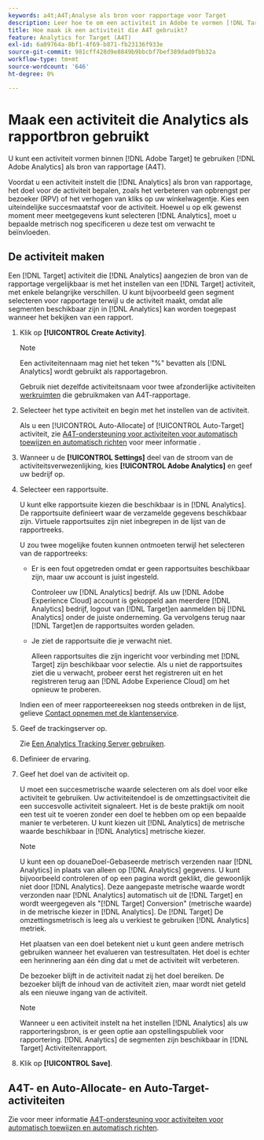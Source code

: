 ```yaml
---
keywords: a4t;A4T;Analyse als bron voor rapportage voor Target
description: Leer hoe te om een activiteit in Adobe te vormen [!DNL Target] die Adobe Analytics als rapportagebron (A4T) gebruikt.
title: Hoe maak ik een activiteit die A4T gebruikt?
feature: Analytics for Target (A4T)
exl-id: 6a09764a-8bf1-4f69-b871-fb23136f933e
source-git-commit: 981cff428d9e8849b9bbcbf7bef389dad0fbb32a
workflow-type: tm+mt
source-wordcount: '646'
ht-degree: 0%

---
```


# Maak een activiteit die Analytics als rapportbron gebruikt

U kunt een activiteit vormen binnen [!DNL Adobe Target] te gebruiken [!DNL Adobe Analytics] als bron van rapportage (A4T).

Voordat u een activiteit instelt die [!DNL Analytics] als bron van rapportage, het doel voor de activiteit bepalen, zoals het verbeteren van opbrengst per bezoeker (RPV) of het verhogen van kliks op uw winkelwagentje. Kies een uiteindelijke succesmaatstaf voor de activiteit. Hoewel u op elk gewenst moment meer meetgegevens kunt selecteren [!DNL Analytics], moet u bepaalde metrisch nog specificeren u deze test om verwacht te beïnvloeden.

## De activiteit maken

Een [!DNL Target] activiteit die [!DNL Analytics] aangezien de bron van de rapportage vergelijkbaar is met het instellen van een [!DNL Target] activiteit, met enkele belangrijke verschillen. U kunt bijvoorbeeld geen segment selecteren voor rapportage terwijl u de activiteit maakt, omdat alle segmenten beschikbaar zijn in [!DNL Analytics] kan worden toegepast wanneer het bekijken van een rapport.

1. Klik op **[!UICONTROL Create Activity]**.

   >[!NOTE]
   >
   >Een activiteitennaam mag niet het teken &quot;%&quot; bevatten als [!DNL Analytics] wordt gebruikt als rapportagebron.
   >
   >Gebruik niet dezelfde activiteitsnaam voor twee afzonderlijke activiteiten [werkruimten](/help/main/administrating-target/c-user-management/property-channel/property-channel.md) die gebruikmaken van A4T-rapportage.

1. Selecteer het type activiteit en begin met het instellen van de activiteit.

   Als u een [!UICONTROL Auto-Allocate] of [!UICONTROL Auto-Target] activiteit, zie [A4T-ondersteuning voor activiteiten voor automatisch toewijzen en automatisch richten](/help/main/c-integrating-target-with-mac/a4t/a4t-at-aa.md) voor meer informatie .

1. Wanneer u de **[!UICONTROL Settings]** deel van de stroom van de activiteitsverwezenlijking, kies **[!UICONTROL Adobe Analytics]** en geef uw bedrijf op.
1. Selecteer een rapportsuite.

   U kunt elke rapportsuite kiezen die beschikbaar is in [!DNL Analytics]. De rapportsuite definieert waar de verzamelde gegevens beschikbaar zijn. Virtuele rapportsuites zijn niet inbegrepen in de lijst van de rapportreeks.

   U zou twee mogelijke fouten kunnen ontmoeten terwijl het selecteren van de rapportreeks:

   * Er is een fout opgetreden omdat er geen rapportsuites beschikbaar zijn, maar uw account is juist ingesteld.

     Controleer uw [!DNL Analytics] bedrijf. Als uw [!DNL Adobe Experience Cloud] account is gekoppeld aan meerdere [!DNL Analytics] bedrijf, logout van [!DNL Target]en aanmelden bij [!DNL Analytics] onder de juiste onderneming. Ga vervolgens terug naar [!DNL Target]en de rapportsuites worden geladen.

   * Je ziet de rapportsuite die je verwacht niet.

     Alleen rapportsuites die zijn ingericht voor verbinding met [!DNL Target] zijn beschikbaar voor selectie. Als u niet de rapportsuites ziet die u verwacht, probeer eerst het registreren uit en het registreren terug aan [!DNL Adobe Experience Cloud] om het opnieuw te proberen.

   Indien een of meer rapporteereeksen nog steeds ontbreken in de lijst, gelieve [Contact opnemen met de klantenservice](/help/main/cmp-resources-and-contact-information.md#reference_ACA3391A00EF467B87930A450050077C).

1. Geef de trackingserver op.

   Zie [Een Analytics Tracking Server gebruiken](/help/main/c-integrating-target-with-mac/a4t/analytics-tracking-server.md#task_72077BA7E93C4A65A715A18F32228823).

1. Definieer de ervaring.
1. Geef het doel van de activiteit op.

   U moet een succesmetrische waarde selecteren om als doel voor elke activiteit te gebruiken. Uw activiteitendoel is de omzettingsactiviteit die een succesvolle activiteit signaleert. Het is de beste praktijk om nooit een test uit te voeren zonder een doel te hebben om op een bepaalde manier te verbeteren. U kunt kiezen uit [!DNL Analytics] de metrische waarde beschikbaar in [!DNL Analytics] metrische kiezer.

   >[!NOTE]
   >
   >U kunt een op douaneDoel-Gebaseerde metrisch verzenden naar [!DNL Analytics] in plaats van alleen op [!DNL Analytics] gegevens. U kunt bijvoorbeeld controleren of op een pagina wordt geklikt, die gewoonlijk niet door [!DNL Analytics]. Deze aangepaste metrische waarde wordt verzonden naar [!DNL Analytics] automatisch uit de [!DNL Target] en wordt weergegeven als &quot;[!DNL Target] Conversion&quot; (metrische waarde) in de metrische kiezer in [!DNL Analytics]. De [!DNL Target] De omzettingsmetrisch is leeg als u verkiest te gebruiken [!DNL Analytics] metriek.

   Het plaatsen van een doel betekent niet u kunt geen andere metrisch gebruiken wanneer het evalueren van testresultaten. Het doel is echter een herinnering aan één ding dat u met de activiteit wilt verbeteren.

   De bezoeker blijft in de activiteit nadat zij het doel bereiken. De bezoeker blijft de inhoud van de activiteit zien, maar wordt niet geteld als een nieuwe ingang van de activiteit.

   >[!NOTE]
   >
   >Wanneer u een activiteit instelt na het instellen [!DNL Analytics] als uw rapporteringsbron, is er geen optie aan opstellingspubliek voor rapportering. [!DNL Analytics] de segmenten zijn beschikbaar in [!DNL Target] Activiteitenrapport.

1. Klik op **[!UICONTROL Save]**.

## A4T- en Auto-Allocate- en Auto-Target-activiteiten

Zie voor meer informatie [A4T-ondersteuning voor activiteiten voor automatisch toewijzen en automatisch richten](/help/main/c-integrating-target-with-mac/a4t/a4t-at-aa.md).
